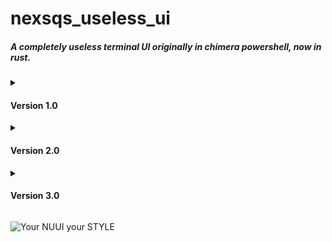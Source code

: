 <h1>nexsqs_useless_ui</h1>
<h5>A completely useless terminal UI originally in chimera powershell, now in rust.</h5>
<details>
  <summary><h4>Version 1.0</h4></summary>
  <h6>&nbsp;(written in chimera powershell)</h6>
  <h4>&nbsp;• ping</h4>
    <span>&nbsp;&nbsp;&nbsp;pings a selected IP every settings.ping_delay<br>
    &nbsp;&nbsp;&nbsp;needs a refresh to ping (not intentional)</span>
  <h4>&nbsp;• port_scan</h4>
    <span>&nbsp;&nbsp;&nbsp;scans a selected IP for open ports in a given range, where the timeout is settings.port_scan_delay</span>
  <h4>&nbsp;• cleanup</h4>
    <span>&nbsp;&nbsp;&nbsp;clears those directories:<br>
      &nbsp;&nbsp;&nbsp;&nbsp;&nbsp;- <code>C:\Windows\Temp\*</code><br>
      &nbsp;&nbsp;&nbsp;&nbsp;&nbsp;- <code>C:\WINDOWS\Prefetch\*</code><br>
      &nbsp;&nbsp;&nbsp;&nbsp;&nbsp;- <code>$env:TEMP\*</code></span>
  <h4>&nbsp;• macro</h4>
    <span>&nbsp;&nbsp;&nbsp;on the first launch, it creates a "NUUI_MacroConfig.txt" file in the working directory<br>
    &nbsp;&nbsp;&nbsp;if the file "NUUI_MacroConfig.txt" is found, reads and executes valid commands:<br>
      &nbsp;&nbsp;&nbsp;&nbsp;&nbsp;- <code>sleep &lt;milliseconds&gt;</code><i> (sleeps for a given duration)</i><br>
      &nbsp;&nbsp;&nbsp;&nbsp;&nbsp;- <code>Enter</code><i> (simulates an enter click)</i><br>
      &nbsp;&nbsp;&nbsp;&nbsp;&nbsp;- <code>Space</code><i> (simulates a space click)</i><br>
      &nbsp;&nbsp;&nbsp;&nbsp;&nbsp;- <code>RandomNum</code><i> (simulates a click of a random number in range 0-9)</i><br>
      &nbsp;&nbsp;&nbsp;&nbsp;&nbsp;- <code>n?</code><i> (simulates a click of the current value of the variable n)</i><br>
      &nbsp;&nbsp;&nbsp;&nbsp;&nbsp;- <code>n++</code><i> (increments the n variable by one)</i><br>
      &nbsp;&nbsp;&nbsp;&nbsp;&nbsp;- <code>n--</code><i> (decrements the n variable by one)</i><br>
      &nbsp;&nbsp;&nbsp;&nbsp;&nbsp;- <code>loop &lt;times&gt;</code><i> (put at the end of the macro to determine how many times it will replay)</i><br>
      &nbsp;&nbsp;&nbsp;&nbsp;&nbsp;- <code>&lt;any other symbol or some keys&gt;</code><i> (simulates a click of that symbol or that key)</i><br>
    <details><summary><span>example NUUI_MacroConfig.txt:</span></summary><br>
      <h6>&nbsp;&nbsp;&nbsp;&nbsp;&nbsp;<code>sleep 1000    </code><br>
      &nbsp;&nbsp;&nbsp;&nbsp;&nbsp;<code>N             </code><br>
      &nbsp;&nbsp;&nbsp;&nbsp;&nbsp;<code>U             </code><br>
      &nbsp;&nbsp;&nbsp;&nbsp;&nbsp;<code>U             </code><br>
      &nbsp;&nbsp;&nbsp;&nbsp;&nbsp;<code>I             </code><br>
      &nbsp;&nbsp;&nbsp;&nbsp;&nbsp;<code>sleep 100     </code><br>
      &nbsp;&nbsp;&nbsp;&nbsp;&nbsp;<code>Space         </code><br>
      &nbsp;&nbsp;&nbsp;&nbsp;&nbsp;<code>sleep 100     </code><br>
      &nbsp;&nbsp;&nbsp;&nbsp;&nbsp;<code>RandomNum     </code><br>
      &nbsp;&nbsp;&nbsp;&nbsp;&nbsp;<code>sleep 100     </code><br>
      &nbsp;&nbsp;&nbsp;&nbsp;&nbsp;<code>Enter         </code><br>
      &nbsp;&nbsp;&nbsp;&nbsp;&nbsp;<code>sleep 1000    </code><br>
      &nbsp;&nbsp;&nbsp;&nbsp;&nbsp;<code>n?            </code><br>
      &nbsp;&nbsp;&nbsp;&nbsp;&nbsp;<code>n++           </code><br>
      &nbsp;&nbsp;&nbsp;&nbsp;&nbsp;<code>n?            </code><br>
      &nbsp;&nbsp;&nbsp;&nbsp;&nbsp;<code>n--           </code><br>
      &nbsp;&nbsp;&nbsp;&nbsp;&nbsp;<code>n?            </code><br>
      &nbsp;&nbsp;&nbsp;&nbsp;&nbsp;<code>sleep 100     </code><br>
      &nbsp;&nbsp;&nbsp;&nbsp;&nbsp;<code>1             </code><br>
      &nbsp;&nbsp;&nbsp;&nbsp;&nbsp;<code>2             </code><br>
      &nbsp;&nbsp;&nbsp;&nbsp;&nbsp;<code>3             </code><br>
      &nbsp;&nbsp;&nbsp;&nbsp;&nbsp;<code>4             </code><br>
      &nbsp;&nbsp;&nbsp;&nbsp;&nbsp;<code>sleep 100     </code><br>
      &nbsp;&nbsp;&nbsp;&nbsp;&nbsp;<code>F11           </code><br>
      &nbsp;&nbsp;&nbsp;&nbsp;&nbsp;<code>sleep 100     </code><br>
      &nbsp;&nbsp;&nbsp;&nbsp;&nbsp;<code>!             </code><br>
      &nbsp;&nbsp;&nbsp;&nbsp;&nbsp;<code>@             </code><br>
      &nbsp;&nbsp;&nbsp;&nbsp;&nbsp;<code>#             </code><br>
      &nbsp;&nbsp;&nbsp;&nbsp;&nbsp;<code>$             </code><br>
      &nbsp;&nbsp;&nbsp;&nbsp;&nbsp;<code>loop 10       </code><br></h6></details>
  <h4>&nbsp;• micro_macro</h4>
    <span>&nbsp;&nbsp;&nbsp;simulates a click of settings.micro_macro_key every settings.micro_macro_delay</span>
  <h4>&nbsp;• quick_start</h4>
    <span>&nbsp;&nbsp;&nbsp;on the first launch, it creates a "NUUI_QuickStartFolder" folder in the working directory<br>
    &nbsp;&nbsp;&nbsp;if the folder "NUUI_QuickStartFolder" is found, opens all files in that folder</span>
  <h4>&nbsp;• quick_download</h4>
    <span>&nbsp;&nbsp;&nbsp;on the first launch, it creates a "NUUI_QuickDownloadConfig.txt" file in the working directory<br>
    &nbsp;&nbsp;&nbsp;if the file "NUUI_QuickDownloadConfig.txt" is found, downloads files from links in that file<i> (one line for one file)</i></span>
</details>
<details>
  <summary><h4>Version 2.0</h4></summary>
  <h6>&nbsp;(written in chimera powershell)</h6>
  <h4>&nbsp;• sys_fetch</h4>
    <span>&nbsp;&nbsp;&nbsp;shows various information about the system</span>
  <h4>&nbsp;• cleanup</h4>
    <span>&nbsp;&nbsp;&nbsp;clears those directories:<br>
      &nbsp;&nbsp;&nbsp;&nbsp;&nbsp;- <code>C:\Windows\Temp\*</code><br>
      &nbsp;&nbsp;&nbsp;&nbsp;&nbsp;- <code>C:\WINDOWS\Prefetch\*</code><br>
      &nbsp;&nbsp;&nbsp;&nbsp;&nbsp;- <code>$env:TEMP\*</code></span>
  <h4>&nbsp;• ping_tool</h4>
    <span>&nbsp;&nbsp;&nbsp;pings a selected IP every settings.ping_delay</span>
  <h4>&nbsp;• port_scan</h4>
    <span>&nbsp;&nbsp;&nbsp;scans a selected IP for open ports in a given range, where the timeout is settings.port_scan_delay</span>
  <h4>&nbsp;• micro_macro</h4>
    <span>&nbsp;&nbsp;&nbsp;simulates a click of settings.micro_macro_key every settings.micro_macro_delay</span>
  <h4>&nbsp;• macro</h4>
    <span>&nbsp;&nbsp;&nbsp;on the first launch, it creates a "NUUI_MacroConfig.txt" file in the working directory<br>
    &nbsp;&nbsp;&nbsp;if the file "NUUI_MacroConfig.txt" is found, reads and executes valid commands:<br>
      &nbsp;&nbsp;&nbsp;&nbsp;&nbsp;- <code>sleep &lt;milliseconds&gt;</code><i> (sleeps for a given duration)</i><br>
      &nbsp;&nbsp;&nbsp;&nbsp;&nbsp;- <code>Enter</code><i> (simulates an enter click)</i><br>
      &nbsp;&nbsp;&nbsp;&nbsp;&nbsp;- <code>Space</code><i> (simulates a space click)</i><br>
      &nbsp;&nbsp;&nbsp;&nbsp;&nbsp;- <code>RanNum</code><i> (simulates a click of a random number in range 0-9)</i><br>
      &nbsp;&nbsp;&nbsp;&nbsp;&nbsp;- <code>n?</code><i> (simulates a click of the current value of the variable n)</i><br>
      &nbsp;&nbsp;&nbsp;&nbsp;&nbsp;- <code>n++</code><i> (increments the n variable by one)</i><br>
      &nbsp;&nbsp;&nbsp;&nbsp;&nbsp;- <code>n--</code><i> (decrements the n variable by one)</i><br>
      &nbsp;&nbsp;&nbsp;&nbsp;&nbsp;- <code>loop &lt;times&gt;</code><i> (put at the end of the macro to determine how many times it will replay)</i><br>
      &nbsp;&nbsp;&nbsp;&nbsp;&nbsp;- <code>&lt;any other symbol or some keys&gt;</code><i> (simulates a click of that symbol or that key)</i></span>
    <details><summary><span>example NUUI_MacroConfig.txt:</span></summary><br>
      <h6>&nbsp;&nbsp;&nbsp;&nbsp;&nbsp;<code>sleep 1000    </code><br>
      &nbsp;&nbsp;&nbsp;&nbsp;&nbsp;<code>N             </code><br>
      &nbsp;&nbsp;&nbsp;&nbsp;&nbsp;<code>U             </code><br>
      &nbsp;&nbsp;&nbsp;&nbsp;&nbsp;<code>U             </code><br>
      &nbsp;&nbsp;&nbsp;&nbsp;&nbsp;<code>I             </code><br>
      &nbsp;&nbsp;&nbsp;&nbsp;&nbsp;<code>sleep 100     </code><br>
      &nbsp;&nbsp;&nbsp;&nbsp;&nbsp;<code>Space         </code><br>
      &nbsp;&nbsp;&nbsp;&nbsp;&nbsp;<code>sleep 100     </code><br>
      &nbsp;&nbsp;&nbsp;&nbsp;&nbsp;<code>RanNum        </code><br>
      &nbsp;&nbsp;&nbsp;&nbsp;&nbsp;<code>sleep 100     </code><br>
      &nbsp;&nbsp;&nbsp;&nbsp;&nbsp;<code>Enter         </code><br>
      &nbsp;&nbsp;&nbsp;&nbsp;&nbsp;<code>sleep 1000    </code><br>
      &nbsp;&nbsp;&nbsp;&nbsp;&nbsp;<code>n?            </code><br>
      &nbsp;&nbsp;&nbsp;&nbsp;&nbsp;<code>n++           </code><br>
      &nbsp;&nbsp;&nbsp;&nbsp;&nbsp;<code>n?            </code><br>
      &nbsp;&nbsp;&nbsp;&nbsp;&nbsp;<code>n--           </code><br>
      &nbsp;&nbsp;&nbsp;&nbsp;&nbsp;<code>n?            </code><br>
      &nbsp;&nbsp;&nbsp;&nbsp;&nbsp;<code>sleep 100     </code><br>
      &nbsp;&nbsp;&nbsp;&nbsp;&nbsp;<code>1             </code><br>
      &nbsp;&nbsp;&nbsp;&nbsp;&nbsp;<code>2             </code><br>
      &nbsp;&nbsp;&nbsp;&nbsp;&nbsp;<code>3             </code><br>
      &nbsp;&nbsp;&nbsp;&nbsp;&nbsp;<code>4             </code><br>
      &nbsp;&nbsp;&nbsp;&nbsp;&nbsp;<code>sleep 100     </code><br>
      &nbsp;&nbsp;&nbsp;&nbsp;&nbsp;<code>F11           </code><br>
      &nbsp;&nbsp;&nbsp;&nbsp;&nbsp;<code>sleep 100     </code><br>
      &nbsp;&nbsp;&nbsp;&nbsp;&nbsp;<code>!             </code><br>
      &nbsp;&nbsp;&nbsp;&nbsp;&nbsp;<code>@             </code><br>
      &nbsp;&nbsp;&nbsp;&nbsp;&nbsp;<code>#             </code><br>
      &nbsp;&nbsp;&nbsp;&nbsp;&nbsp;<code>$             </code><br>
      &nbsp;&nbsp;&nbsp;&nbsp;&nbsp;<code>loop 10       </code><br></h6></details>
  <h4>&nbsp;• quick_start</h4>
    <span>&nbsp;&nbsp;&nbsp;on the first launch, it creates a "NUUI_QuickStartFolder" folder in the working directory<br>
    &nbsp;&nbsp;&nbsp;if the folder "NUUI_QuickStartFolder" is found, opens all files in that folder</span>
  <h4>&nbsp;• quick_download</h4>
    <span>&nbsp;&nbsp;&nbsp;on the first launch, it creates a "NUUI_QuickDownloadConfig.txt" file in the working directory<br>
    &nbsp;&nbsp;&nbsp;if the file "NUUI_QuickDownloadConfig.txt" is found, downloads files from links in that file<i> (one line for one file)</i></span>
  <h4>&nbsp;• game_of_life</h4>
    <span>&nbsp;&nbsp;&nbsp;find out yourself ;)</span>
</details>
<details>
  <summary><h4>Version 3.0</h4></summary>
  <h6>&nbsp;(written in rust)</h6>
  <h4>&nbsp;• ping_tool</h4>
    <span>&nbsp;&nbsp;&nbsp;pings a selected IP every settings.ping_delay</span>
  <h4>&nbsp;• port_scan</h4>
    <span>&nbsp;&nbsp;&nbsp;scans a selected IP for open ports in a given range, where the timeout is settings.port_scan_timeout</span>
  <h4>&nbsp;• micro_macro</h4>
    <span>&nbsp;&nbsp;&nbsp;simulates a click of settings.micro_macro_key every settings.micro_macro_delay</br>
    &nbsp;&nbsp;&nbsp;can also set a hotkey<i> (settings.micro_macro_hotkey)</i> </span>
  <h4>&nbsp;• macro</h4>
    <span>&nbsp;&nbsp;&nbsp;allows to create macros in txt format saved in the NUUI_config\Macros\* directory<br>
    &nbsp;&nbsp;&nbsp;the macro will loop depending on settings.macro_loop<br>
    &nbsp;&nbsp;&nbsp;can also set a hotkey<i> (settings.macro_hotkey)</i><br>
    &nbsp;&nbsp;&nbsp;valid macro commands:<br>
      &nbsp;&nbsp;&nbsp;&nbsp;&nbsp;- <code># &lt;comment&gt;</code><i> (comments will be printed in a different color in the console)</i><br>
      &nbsp;&nbsp;&nbsp;&nbsp;&nbsp;- <code>delay &lt;milliseconds&gt;</code><i> (sleeps for a given duration)</i><br>
      &nbsp;&nbsp;&nbsp;&nbsp;&nbsp;- <code>click &lt;key&gt;</code><i> (clicks a given key)</i><br>
      &nbsp;&nbsp;&nbsp;&nbsp;&nbsp;- <code>press &lt;key&gt;</code><i> (keeps a given key pressed)</i><br>
      &nbsp;&nbsp;&nbsp;&nbsp;&nbsp;- <code>release &lt;key&gt;</code><i> (releases a given key)</i><br>
      &nbsp;&nbsp;&nbsp;&nbsp;&nbsp;- <code>mouse_click &lt;mouse key&gt;</code><i> (clicks a given mouse key)</i><br>
      &nbsp;&nbsp;&nbsp;&nbsp;&nbsp;- <code>muse_press &lt;mouse key&gt;</code><i> (keeps a given mouse key pressed)</i><br>
      &nbsp;&nbsp;&nbsp;&nbsp;&nbsp;- <code>muse_release &lt;mouse key&gt;</code><i> (releases a given mouse key)</i><br>
      &nbsp;&nbsp;&nbsp;&nbsp;&nbsp;- <code>muse_move &lt;x y&gt;</code><i> (moves cursor to the given coordinates)</i><br>
      &nbsp;&nbsp;&nbsp;&nbsp;&nbsp;- <code>string &lt;text&gt;</code><i> (prints a given text)</i></span>
  <details><summary><span>example macro.txt:</span></summary><br>
      <h6>&nbsp;&nbsp;&nbsp;&nbsp;&nbsp;<code># add comments                           </code><br>
      &nbsp;&nbsp;&nbsp;&nbsp;&nbsp;<code>delay 2500                               </code><br>
      &nbsp;&nbsp;&nbsp;&nbsp;&nbsp;<code>                                         </code><br>
      &nbsp;&nbsp;&nbsp;&nbsp;&nbsp;<code># paste text:                            </code><br>
      &nbsp;&nbsp;&nbsp;&nbsp;&nbsp;<code>press ctrl                               </code><br>
      &nbsp;&nbsp;&nbsp;&nbsp;&nbsp;<code>click v                                  </code><br>
      &nbsp;&nbsp;&nbsp;&nbsp;&nbsp;<code>release ctrl                             </code><br>
      &nbsp;&nbsp;&nbsp;&nbsp;&nbsp;<code>                                         </code><br>
      &nbsp;&nbsp;&nbsp;&nbsp;&nbsp;<code># use string to print text               </code><br>
      &nbsp;&nbsp;&nbsp;&nbsp;&nbsp;<code>string text was pasted                   </code><br>
      &nbsp;&nbsp;&nbsp;&nbsp;&nbsp;<code>                                         </code><br>
      &nbsp;&nbsp;&nbsp;&nbsp;&nbsp;<code>delay 5000                               </code><br>
      &nbsp;&nbsp;&nbsp;&nbsp;&nbsp;<code>                                         </code><br>
      &nbsp;&nbsp;&nbsp;&nbsp;&nbsp;<code># do things with mouse                   </code><br>
      &nbsp;&nbsp;&nbsp;&nbsp;&nbsp;<code>mouse_press left                         </code><br>
      &nbsp;&nbsp;&nbsp;&nbsp;&nbsp;<code># absolute coordinates                   </code><br>
      &nbsp;&nbsp;&nbsp;&nbsp;&nbsp;<code>mouse_move 1000 500                      </code><br>
      &nbsp;&nbsp;&nbsp;&nbsp;&nbsp;<code>mouse_release left                       </code><br>
      &nbsp;&nbsp;&nbsp;&nbsp;&nbsp;<code>mouse_click right                        </code><br>
      &nbsp;&nbsp;&nbsp;&nbsp;&nbsp;<code># relative coordinates                   </code><br>
      &nbsp;&nbsp;&nbsp;&nbsp;&nbsp;<code>mouse_move 100 100 rel                   </code><br>
      &nbsp;&nbsp;&nbsp;&nbsp;&nbsp;<code>                                         </code><br>
      &nbsp;&nbsp;&nbsp;&nbsp;&nbsp;<code>delay 2500                               </code><br>
      &nbsp;&nbsp;&nbsp;&nbsp;&nbsp;<code>                                         </code><br>
      &nbsp;&nbsp;&nbsp;&nbsp;&nbsp;<code># loops are possible                     </code><br>
      &nbsp;&nbsp;&nbsp;&nbsp;&nbsp;<code>(                                        </code><br>
      &nbsp;&nbsp;&nbsp;&nbsp;&nbsp;<code>    delay 1000                           </code><br>
      &nbsp;&nbsp;&nbsp;&nbsp;&nbsp;<code>    # nested loops are also possible     </code><br>
      &nbsp;&nbsp;&nbsp;&nbsp;&nbsp;<code>    (                                    </code><br>
      &nbsp;&nbsp;&nbsp;&nbsp;&nbsp;<code>        delay 1000                       </code><br>
      &nbsp;&nbsp;&nbsp;&nbsp;&nbsp;<code>    # 5 for five replays                 </code><br>
      &nbsp;&nbsp;&nbsp;&nbsp;&nbsp;<code>    ) 5                                  </code><br>
      &nbsp;&nbsp;&nbsp;&nbsp;&nbsp;<code># leave blank after ")" for infinite loop</code><br>
      &nbsp;&nbsp;&nbsp;&nbsp;&nbsp;<code>)                                        </code><br></h6></details>
  <h4>&nbsp;• tetris</h4>

  <span>&nbsp;&nbsp;&nbsp;find out yourself ;)</span>
  <h4>&nbsp;• game_of_life</h4>
    <span>&nbsp;&nbsp;&nbsp;find out yourself ;)</span>
</details>

![Your NUUI your STYLE](https://github.com/user-attachments/assets/948c7316-b23a-4cb6-808e-9d37f48dae81)
